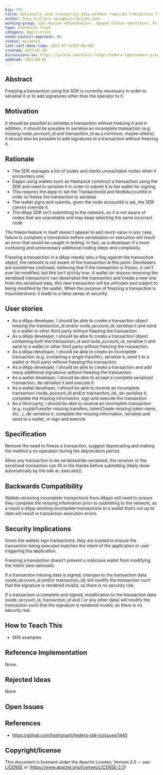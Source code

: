 ```yaml
---
hip: 745
title: Optionally send transaction data without required transaction fields
author: Greg Scullard <greg@swirldslabs.com>
working-group: Simi Hunjan <@SimiHunjan>, Ognyan Chikov <@ochikov>, Peter Tonev <@petreze>
type: Standards Track
category: Application
needs-council-approval: No
status: Accepted
last-call-date-time: 2023-07-28T07:00:00Z
created: 2023-05-30
discussions-to: https://github.com/hiero-ledger/hedera-improvement-proposals/discussions/746
updated: 2023-08-01
---
```


## Abstract

Freezing a transaction using the SDK is currently necessary in order to serialise it or to add signatures other than the operator to it.

## Motivation

It should be possible to serialise a transaction without freezing it and in addition, it should be possible to serialise an incomplete transaction (e.g. missing node_account_id and transaction_id as a minimum, maybe others).
It should also be possible to add signatures to a transaction without freezing it.

## Rationale

- The SDK manages a list of nodes and marks unreachable nodes when it encounters one.
- Dapps using wallets such as Hashpack construct a transaction using the SDK and need to serialise it in order to submit it to the wallet for signing
- This requires the dapp to set the TransactionId and NodeAccountId in order to freeze the transaction to serialise
- The wallet signs and submits, given the node accountId is set, the SDK cannot override it.
- The dApp SDK isn't submitting to the network, so it is not aware of nodes that are unavailable and may keep selecting the same incorrect node

The freeze feature in itself doesn't appear to add much value in any case, failure to complete a transaction before serialisation or execution will result an error that would be caught in testing. In fact, as a developer it's more confusing and unnecessary additional coding steps and complexity.

Freezing a transaction in a dApp merely sets a flag against the transaction object, the network is not aware of the transaction at this point. Developers are sometimes confused, believing that if the transaction is frozen, it can’t ever be modified, but this isn’t strictly true. A wallet (or anyone receiving the serialised transaction) can deserialise the transaction and create a new one from the serialised data, this new transaction will be unfrozen and subject to being modified by the wallet.
When the purpose of freezing a transaction is misunderstood, it leads to a false sense of security.

## User stories

- As a dApp developer, I should be able to create a transaction object missing the transaction_id and/or node_account_id, serialise it and send to a wallet or other third party without freezing the transaction.
- As a dApp developer, I should be able to create a transaction object containing both the transaction_id and node_account_id, serialise it and send to a wallet or other third party without freezing the transaction.
- As a dApp developer, I should be able to create an incomplete transaction (e.g. containing a single transfer), serialise it, send it to a wallet or third party without freezing the transaction.
- As a dApp developer, I should be able to create a transaction and add many additional signatures without freezing the transaction.
- As a wallet developer, I should be able to accept a complete serialised transaction, de-serialise it and execute it.
- As a wallet developer, I should be able to receive an incomplete transaction (node_account_id and/or transaction_id), de-serialise it, complete the missing information, sign and execute the transaction
- As a third party, I should be able to receive an incomplete transaction (e.g. cryptoTransfer missing transfers, tokenCreate missing token name, etc…), de-serialise it, complete the missing information, serialise and send to a wallet, or sign and execute
  
## Specification

Remove the need to freeze a transaction, suggest deprecating and making the method a no operation during the deprecation period.

Allow any transaction to be serialised/de-serialised, the receiver or the serialised transaction can fill in the blanks before submitting (likely done automatically by the sdk at .execute()).

## Backwards Compatibility

Wallets receiving incomplete transactions from dApps will need to ensure they complete the missing information prior to submitting to the network, as a result a dApp sending incomplete transactions to a wallet that’s not up to date will result in transaction execution errors.

## Security Implications

Given the wallets sign transactions, they are trusted to ensure the transaction being executed matches the intent of the application or user triggering the application.

Freezing a transaction doesn’t prevent a malicious wallet from modifying the intent (see rationale).

If a transaction missing data is signed, changes to the transaction data (node_account_id and/or transaction_id) will modify the transaction such that the signature is rendered invalid, so there is no security risk.

If a transaction is complete and signed, modification to the transaction data (node_account_id, transaction_id and / or any other data) will modify the transaction such that the signature is rendered invalid, so there is no security risk.
## How to Teach This

- SDK examples

## Reference Implementation

None.

## Rejected Ideas

None

## Open Issues

## References

- https://github.com/hashgraph/hedera-sdk-js/issues/1445

## Copyright/license

This document is licensed under the Apache License, Version 2.0 -- see [LICENSE](../LICENSE) or (https://www.apache.org/licenses/LICENSE-2.0)
